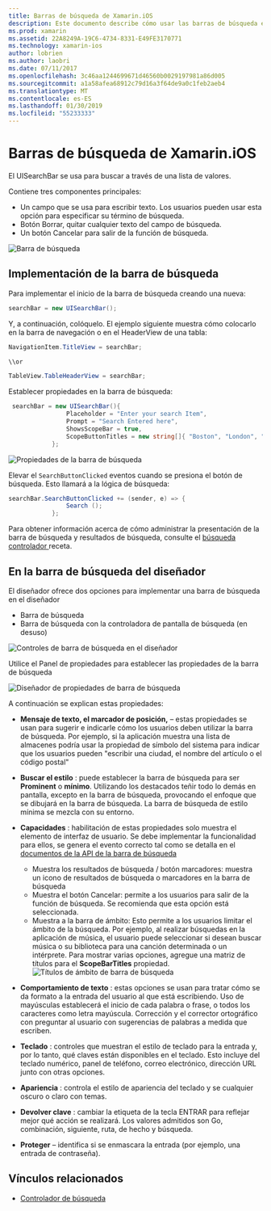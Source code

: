 ```yaml
---
title: Barras de búsqueda de Xamarin.iOS
description: Este documento describe cómo usar las barras de búsqueda en Xamarin.iOS. Describe cómo crear barras de búsqueda en un guión gráfico y mediante programación.
ms.prod: xamarin
ms.assetid: 22A8249A-19C6-4734-8331-E49FE3170771
ms.technology: xamarin-ios
author: lobrien
ms.author: laobri
ms.date: 07/11/2017
ms.openlocfilehash: 3c46aa1244699671d46560b0029197981a86d005
ms.sourcegitcommit: a1a58afea68912c79d16a3f64de9a0c1feb2aeb4
ms.translationtype: MT
ms.contentlocale: es-ES
ms.lasthandoff: 01/30/2019
ms.locfileid: "55233333"
---
```

# <a name="search-bars-in-xamarinios"></a>Barras de búsqueda de Xamarin.iOS

El UISearchBar se usa para buscar a través de una lista de valores. 

Contiene tres componentes principales: 

- Un campo que se usa para escribir texto. Los usuarios pueden usar esta opción para especificar su término de búsqueda.
- Botón Borrar, quitar cualquier texto del campo de búsqueda.
- Un botón Cancelar para salir de la función de búsqueda.

![Barra de búsqueda](searchbar-images/image1.png)

## <a name="implementing-the-search-bar"></a>Implementación de la barra de búsqueda

Para implementar el inicio de la barra de búsqueda creando una nueva:

```csharp
searchBar = new UISearchBar();
```

Y, a continuación, colóquelo. El ejemplo siguiente muestra cómo colocarlo en la barra de navegación o en el HeaderView de una tabla:

```csharp
NavigationItem.TitleView = searchBar;

\\or

TableView.TableHeaderView = searchBar;
```

Establecer propiedades en la barra de búsqueda:

```csharp
 searchBar = new UISearchBar(){
                Placeholder = "Enter your search Item",
                Prompt = "Search Entered here",
                ShowsScopeBar = true,
                ScopeButtonTitles = new string[]{ "Boston", "London", "SF" },
            };
```

![Propiedades de la barra de búsqueda](searchbar-images/image6.png)

Elevar el `SearchButtonClicked` eventos cuando se presiona el botón de búsqueda. Esto llamará a la lógica de búsqueda:

```csharp
searchBar.SearchButtonClicked += (sender, e) => {
                Search ();
            };
```

Para obtener información acerca de cómo administrar la presentación de la barra de búsqueda y resultados de búsqueda, consulte el [búsqueda controlador ](https://github.com/xamarin/recipes/tree/master/Recipes/ios/content_controls/search-controller) receta.

## <a name="using-the-search-bar-in-the-designer"></a>En la barra de búsqueda del diseñador

El diseñador ofrece dos opciones para implementar una barra de búsqueda en el diseñador

- Barra de búsqueda
- Barra de búsqueda con la controladora de pantalla de búsqueda (en desuso)

![Controles de barra de búsqueda en el diseñador](searchbar-images/image2.png)

Utilice el Panel de propiedades para establecer las propiedades de la barra de búsqueda

![Diseñador de propiedades de barra de búsqueda](searchbar-images/image3.png)

A continuación se explican estas propiedades:

- **Mensaje de texto, el marcador de posición,** – estas propiedades se usan para sugerir e indicarle cómo los usuarios deben utilizar la barra de búsqueda. Por ejemplo, si la aplicación muestra una lista de almacenes podría usar la propiedad de símbolo del sistema para indicar que los usuarios pueden "escribir una ciudad, el nombre del artículo o el código postal"
- **Buscar el estilo** : puede establecer la barra de búsqueda para ser **Prominent** o **mínimo**. Utilizando los destacados teñir todo lo demás en pantalla, excepto en la barra de búsqueda, provocando el enfoque que se dibujará en la barra de búsqueda. La barra de búsqueda de estilo mínima se mezcla con su entorno.
- **Capacidades** : habilitación de estas propiedades solo muestra el elemento de interfaz de usuario. Se debe implementar la funcionalidad para ellos, se genera el evento correcto tal como se detalla en el [documentos de la API de la barra de búsqueda](xref:UIKit.UISearchBar)
    - Muestra los resultados de búsqueda / botón marcadores: muestra un icono de resultados de búsqueda o marcadores en la barra de búsqueda
    - Muestra el botón Cancelar: permite a los usuarios para salir de la función de búsqueda. Se recomienda que esta opción está seleccionada.
    - Muestra a la barra de ámbito: Esto permite a los usuarios limitar el ámbito de la búsqueda. Por ejemplo, al realizar búsquedas en la aplicación de música, el usuario puede seleccionar si desean buscar música o su biblioteca para una canción determinada o un intérprete. Para mostrar varias opciones, agregue una matriz de títulos para el **ScopeBarTitles** propiedad.
    ![Títulos de ámbito de barra de búsqueda](searchbar-images/image4.png)

- **Comportamiento de texto** : estas opciones se usan para tratar cómo se da formato a la entrada del usuario al que está escribiendo. Uso de mayúsculas establecerá el inicio de cada palabra o frase, o todos los caracteres como letra mayúscula. Corrección y el corrector ortográfico con preguntar al usuario con sugerencias de palabras a medida que escriben.
- **Teclado** : controles que muestran el estilo de teclado para la entrada y, por lo tanto, qué claves están disponibles en el teclado. Esto incluye del teclado numérico, panel de teléfono, correo electrónico, dirección URL junto con otras opciones.
- **Apariencia** : controla el estilo de apariencia del teclado y se cualquier oscuro o claro con temas.
- **Devolver clave** : cambiar la etiqueta de la tecla ENTRAR para reflejar mejor qué acción se realizará. Los valores admitidos son Go, combinación, siguiente, ruta, de hecho y búsqueda.
- **Proteger** – identifica si se enmascara la entrada (por ejemplo, una entrada de contraseña).

## <a name="related-links"></a>Vínculos relacionados

- [Controlador de búsqueda](https://github.com/xamarin/recipes/tree/master/Recipes/ios/content_controls/search-controller)
